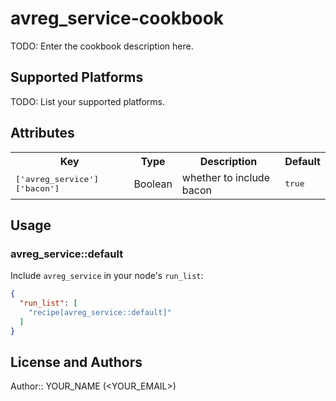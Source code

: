 # avreg_service-cookbook

TODO: Enter the cookbook description here.

## Supported Platforms

TODO: List your supported platforms.

## Attributes

<table>
  <tr>
    <th>Key</th>
    <th>Type</th>
    <th>Description</th>
    <th>Default</th>
  </tr>
  <tr>
    <td><tt>['avreg_service']['bacon']</tt></td>
    <td>Boolean</td>
    <td>whether to include bacon</td>
    <td><tt>true</tt></td>
  </tr>
</table>

## Usage

### avreg_service::default

Include `avreg_service` in your node's `run_list`:

```json
{
  "run_list": [
    "recipe[avreg_service::default]"
  ]
}
```

## License and Authors

Author:: YOUR_NAME (<YOUR_EMAIL>)
